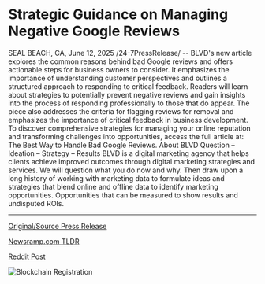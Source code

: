 # Strategic Guidance on Managing Negative Google Reviews

SEAL BEACH, CA, June 12, 2025 /24-7PressRelease/ -- BLVD's new article explores the common reasons behind bad Google reviews and offers actionable steps for business owners to consider. It emphasizes the importance of understanding customer perspectives and outlines a structured approach to responding to critical feedback.  Readers will learn about strategies to potentially prevent negative reviews and gain insights into the process of responding professionally to those that do appear. The piece also addresses the criteria for flagging reviews for removal and emphasizes the importance of critical feedback in business development.  To discover comprehensive strategies for managing your online reputation and transforming challenges into opportunities, access the full article at: The Best Way to Handle Bad Google Reviews.  About BLVD  Question – Ideation – Strategy – Results  BLVD is a digital marketing agency that helps clients achieve improved outcomes through digital marketing strategies and services.  We will question what you do now and why. Then draw upon a long history of working with marketing data to formulate ideas and strategies that blend online and offline data to identify marketing opportunities. Opportunities that can be measured to show results and undisputed ROIs. 

---

[Original/Source Press Release](https://www.24-7pressrelease.com/press-release/523752/strategic-guidance-on-managing-negative-google-reviews)
                    

[Newsramp.com TLDR](https://newsramp.com/curated-news/blvd-shares-strategies-to-tackle-bad-google-reviews/4ac706dd8f30212078a219beb0e58b4a) 

 



[Reddit Post](https://www.reddit.com/r/MarketingNewsramp/comments/1l9gftl/blvd_shares_strategies_to_tackle_bad_google/) 



![Blockchain Registration](https://cdn.newsramp.app/24-7PressRelease/qrcode/256/12/apexSmVv.webp)